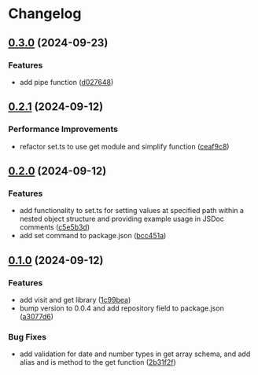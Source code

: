 # Changelog

## [0.3.0](https://github.com/JonDotsoy/utils-js/compare/utils-js-v0.2.1...utils-js-v0.3.0) (2024-09-23)


### Features

* add pipe function ([d027648](https://github.com/JonDotsoy/utils-js/commit/d027648c3aa766e6e845e5d2f0d9322b664b39cc))

## [0.2.1](https://github.com/JonDotsoy/utils-js/compare/utils-js-v0.2.0...utils-js-v0.2.1) (2024-09-12)


### Performance Improvements

* refactor set.ts to use get module and simplify function ([ceaf9c8](https://github.com/JonDotsoy/utils-js/commit/ceaf9c88a4d1c9d9d6674e7c962f9b7b89ce2237))

## [0.2.0](https://github.com/JonDotsoy/utils-js/compare/utils-js-v0.1.0...utils-js-v0.2.0) (2024-09-12)


### Features

* add functionality to set.ts for setting values at specified path within a nested object structure and providing example usage in JSDoc comments ([c5e5b3d](https://github.com/JonDotsoy/utils-js/commit/c5e5b3d9f97bfdd3fbc96b6126a4758fe40db9da))
* add set command to package.json ([bcc451a](https://github.com/JonDotsoy/utils-js/commit/bcc451a31fc74b55befcdd09df7e09597d1e49fe))

## [0.1.0](https://github.com/JonDotsoy/utils-js/compare/utils-js-v0.0.4...utils-js-v0.1.0) (2024-09-12)


### Features

* add visit and get library ([1c99bea](https://github.com/JonDotsoy/utils-js/commit/1c99bea924e1e1d769c62f4cfe667f62fbc29453))
* bump version to 0.0.4 and add repository field to package.json ([a3077d6](https://github.com/JonDotsoy/utils-js/commit/a3077d640072eacc6b0a4021969b2873aea882b1))


### Bug Fixes

* add validation for date and number types in get array schema, and add alias and is method to the get function ([2b31f2f](https://github.com/JonDotsoy/utils-js/commit/2b31f2fa8d27fcb38b4855cd623387b84e650596))
